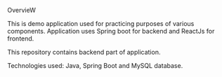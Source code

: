OvervieW

This is demo application used for practicing purposes of various components. Application uses Spring boot for backend and ReactJs for frontend.

This repository contains backend part of application.

Technologies used: Java, Spring Boot and MySQL database.

